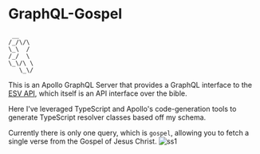 # GraphQL-Gospel

```
 __
/_/\/\
\_\  /
/_/  \
\_\/\ \
   \_\/
```

This is an Apollo GraphQL Server that provides a GraphQL interface to the [ESV API](https://api.esv.org/),
which itself is an API interface over the bible.

Here I've leveraged TypeScript and Apollo's code-generation tools to generate TypeScript resolver classes based off my schema.

Currently there is only one query, which is `gospel`, allowing you to fetch a single verse from the Gospel of Jesus Christ.
![ss1](https://user-images.githubusercontent.com/40185584/232886769-f89e80a0-857c-4b04-80c3-756d0a736822.png)
